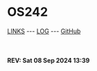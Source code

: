 ---
---

# OS242

[LINKS](LINKS/) --- [LOG](TXT/mylog.txt) --- [GitHub](https://github.com/shaneemichael/os242)

<br><b>
#### REV: Sat 08 Sep 2024 13:39
<br>
